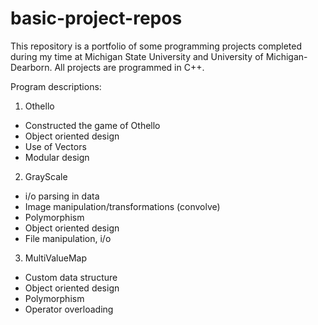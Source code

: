 # basic-project-repos
This repository is a portfolio of some programming projects completed during my time at Michigan State University and University of Michigan-Dearborn. All projects are programmed in C++.

Program descriptions:

1. Othello
  - Constructed the game of Othello 
  - Object oriented design
  - Use of Vectors
  - Modular design
 
  
 2. GrayScale
  - i/o parsing in data
  - Image manipulation/transformations (convolve)
  - Polymorphism 
  - Object oriented design
  - File manipulation, i/o
  
  
 3. MultiValueMap
  - Custom data structure
  - Object oriented design
  - Polymorphism
  - Operator overloading
 

